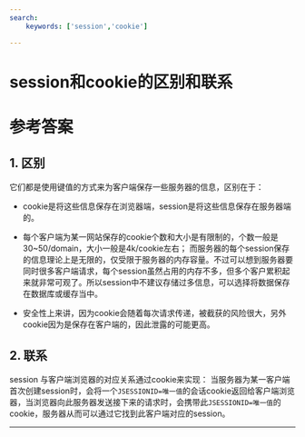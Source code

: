 ```yaml
---
search:
    keywords: ['session','cookie']

---
```


# session和cookie的区别和联系

# 参考答案

## 1. 区别
它们都是使用键值的方式来为客户端保存一些服务器的信息，区别在于：
* cookie是将这些信息保存在浏览器端，session是将这些信息保存在服务器端的。

* 每个客户端为某一网站保存的cookie个数和大小是有限制的，个数一般是30~50/domain，大小一般是4k/cookie左右；
而服务器的每个session保存的信息理论上是无限的，仅受限于服务器的内存容量。不过可以想到服务器要同时很多客户端请求，每个session虽然占用的内存不多，但多个客户累积起来就非常可观了。所以session中不建议存储过多信息，可以选择将数据保存在数据库或缓存当中。

* 安全性上来讲，因为cookie会随着每次请求传递，被截获的风险很大，另外cookie因为是保存在客户端的，因此泄露的可能更高。

## 2. 联系
session 与客户端浏览器的对应关系通过cookie来实现：
当服务器为某一客户端首次创建session时，会将一个`JSESSIONID=唯一值`的会话cookie返回给客户端浏览器，当浏览器向此服务器发送接下来的请求时，会携带此`JSESSIONID=唯一值`的cookie，服务器从而可以通过它找到此客户端对应的session。

---
